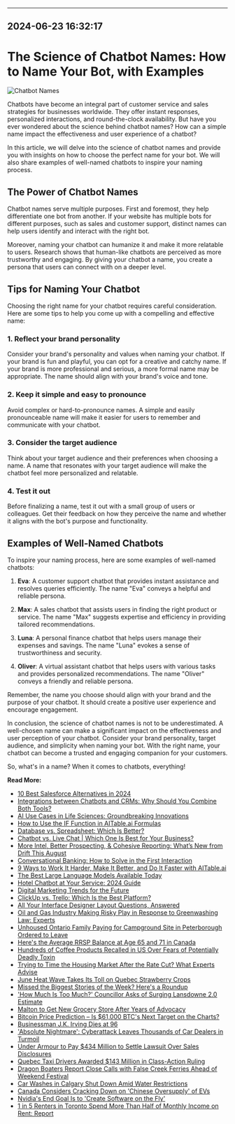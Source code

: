 

---------------------------------------------
2024-06-23 16:32:17
---------------------------------------------

# The Science of Chatbot Names: How to Name Your Bot, with Examples

![Chatbot Names](https://www.example.com/image.jpg)

Chatbots have become an integral part of customer service and sales strategies for businesses worldwide. They offer instant responses, personalized interactions, and round-the-clock availability. But have you ever wondered about the science behind chatbot names? How can a simple name impact the effectiveness and user experience of a chatbot?

In this article, we will delve into the science of chatbot names and provide you with insights on how to choose the perfect name for your bot. We will also share examples of well-named chatbots to inspire your naming process.

## The Power of Chatbot Names

Chatbot names serve multiple purposes. First and foremost, they help differentiate one bot from another. If your website has multiple bots for different purposes, such as sales and customer support, distinct names can help users identify and interact with the right bot.

Moreover, naming your chatbot can humanize it and make it more relatable to users. Research shows that human-like chatbots are perceived as more trustworthy and engaging. By giving your chatbot a name, you create a persona that users can connect with on a deeper level.

## Tips for Naming Your Chatbot

Choosing the right name for your chatbot requires careful consideration. Here are some tips to help you come up with a compelling and effective name:

### 1. Reflect your brand personality

Consider your brand's personality and values when naming your chatbot. If your brand is fun and playful, you can opt for a creative and catchy name. If your brand is more professional and serious, a more formal name may be appropriate. The name should align with your brand's voice and tone.

### 2. Keep it simple and easy to pronounce

Avoid complex or hard-to-pronounce names. A simple and easily pronounceable name will make it easier for users to remember and communicate with your chatbot.

### 3. Consider the target audience

Think about your target audience and their preferences when choosing a name. A name that resonates with your target audience will make the chatbot feel more personalized and relatable.

### 4. Test it out

Before finalizing a name, test it out with a small group of users or colleagues. Get their feedback on how they perceive the name and whether it aligns with the bot's purpose and functionality.

## Examples of Well-Named Chatbots

To inspire your naming process, here are some examples of well-named chatbots:

1. **Eva**: A customer support chatbot that provides instant assistance and resolves queries efficiently. The name "Eva" conveys a helpful and reliable persona.

2. **Max**: A sales chatbot that assists users in finding the right product or service. The name "Max" suggests expertise and efficiency in providing tailored recommendations.

3. **Luna**: A personal finance chatbot that helps users manage their expenses and savings. The name "Luna" evokes a sense of trustworthiness and security.

4. **Oliver**: A virtual assistant chatbot that helps users with various tasks and provides personalized recommendations. The name "Oliver" conveys a friendly and reliable persona.

Remember, the name you choose should align with your brand and the purpose of your chatbot. It should create a positive user experience and encourage engagement.

In conclusion, the science of chatbot names is not to be underestimated. A well-chosen name can make a significant impact on the effectiveness and user perception of your chatbot. Consider your brand personality, target audience, and simplicity when naming your bot. With the right name, your chatbot can become a trusted and engaging companion for your customers.

So, what's in a name? When it comes to chatbots, everything!

**Read More:**

- [10 Best Salesforce Alternatives in 2024](https://www.example.com/blog/best-salesforce-alternatives-2024)
- [Integrations between Chatbots and CRMs: Why Should You Combine Both Tools?](https://www.example.com/blog/integrations-chatbots-crms-combine-tools)
- [AI Use Cases in Life Sciences: Groundbreaking Innovations](https://www.example.com/blog/ai-use-cases-life-sciences-innovations)
- [How to Use the IF Function in AITable.ai Formulas](https://www.example.com/blog/if-function-airtable-formulas)
- [Database vs. Spreadsheet: Which Is Better?](https://www.example.com/blog/database-vs-spreadsheet-better)
- [Chatbot vs. Live Chat | Which One Is Best for Your Business?](https://www.example.com/blog/chatbot-vs-live-chat-best-business)
- [More Intel, Better Prospecting, & Cohesive Reporting: What’s New from Drift This August](https://www.example.com/blog/more-intel-prospecting-reporting-whats-new-drift-august)
- [Conversational Banking: How to Solve in the First Interaction](https://www.example.com/blog/conversational-banking-solve-first-interaction)
- [9 Ways to Work It Harder, Make It Better, and Do It Faster with AITable.ai](https://www.example.com/blog/9-ways-work-harder-make-better-do-faster-aitable)
- [The Best Large Language Models Available Today](https://www.example.com/blog/best-large-language-models)
- [Hotel Chatbot at Your Service: 2024 Guide](https://www.example.com/blog/hotel-chatbot-2024-guide)
- [Digital Marketing Trends for the Future](https://www.example.com/blog/digital-marketing-trends-future)
- [ClickUp vs. Trello: Which Is the Best Platform?](https://www.example.com/blog/clickup-vs-trello-best-platform)
- [All Your Interface Designer Layout Questions, Answered](https://www.example.com/blog/interface-designer-layout-questions)
- [Oil and Gas Industry Making Risky Play in Response to Greenwashing Law: Experts](https://www.example.com/blog/oil-gas-industry-risky-play-greenwashing-law)
- [Unhoused Ontario Family Paying for Campground Site in Peterborough Ordered to Leave](https://www.example.com/blog/unhoused-ontario-family-campground-site-peterborough-ordered-leave)
- [Here's the Average RRSP Balance at Age 65 and 71 in Canada](https://www.example.com/blog/average-rrsp-balance-age-65-71-canada)
- [Hundreds of Coffee Products Recalled in US Over Fears of Potentially Deadly Toxin](https://www.example.com/blog/coffee-products-recalled-us-deadly-toxin)
- [Trying to Time the Housing Market After the Rate Cut? What Experts Advise](https://www.example.com/blog/trying-time-housing-market-rate-cut-experts-advise)
- [June Heat Wave Takes Its Toll on Quebec Strawberry Crops](https://www.example.com/blog/june-heat-wave-toll-quebec-strawberry-crops)
- [Missed the Biggest Stories of the Week? Here's a Roundup](https://www.example.com/blog/missed-biggest-stories-week-roundup)
- ['How Much Is Too Much?' Councillor Asks of Surging Lansdowne 2.0 Estimate](https://www.example.com/blog/much-too-much-councillor-surging-lansdowne-estimate)
- [Malton to Get New Grocery Store After Years of Advocacy](https://www.example.com/blog/malton-new-grocery-store-years-advocacy)
- [Bitcoin Price Prediction – Is $61,000 BTC's Next Target on the Charts?](https://www.example.com/blog/bitcoin-price-prediction-61000-btc-next-target-charts)
- [Businessman J.K. Irving Dies at 96](https://www.example.com/blog/businessman-jk-irving-dies-96)
- ['Absolute Nightmare': Cyberattack Leaves Thousands of Car Dealers in Turmoil](https://www.example.com/blog/absolute-nightmare-cyberattack-car-dealers-turmoil)
- [Under Armour to Pay $434 Million to Settle Lawsuit Over Sales Disclosures](https://www.example.com/blog/under-armour-pay-434-million-settle-lawsuit-sales-disclosures)
- [Quebec Taxi Drivers Awarded $143 Million in Class-Action Ruling](https://www.example.com/blog/quebec-taxi-drivers-awarded-143-million-class-action-ruling)
- [Dragon Boaters Report Close Calls with False Creek Ferries Ahead of Weekend Festival](https://www.example.com/blog/dragon-boaters-close-calls-false-creek-ferries-weekend-festival)
- [Car Washes in Calgary Shut Down Amid Water Restrictions](https://www.example.com/blog/car-washes-calgary-shut-down-water-restrictions)
- [Canada Considers Cracking Down on 'Chinese Oversupply' of EVs](https://www.example.com/blog/canada-considers-cracking-down-chinese-oversupply-evs)
- [Nvidia's End Goal Is to 'Create Software on the Fly'](https://www.example.com/blog/nvidias-end-goal-create-software-fly)
- [1 in 5 Renters in Toronto Spend More Than Half of Monthly Income on Rent: Report](https://www.example.com/blog/1-5-renters-toronto-spend-half-monthly-income-rent)